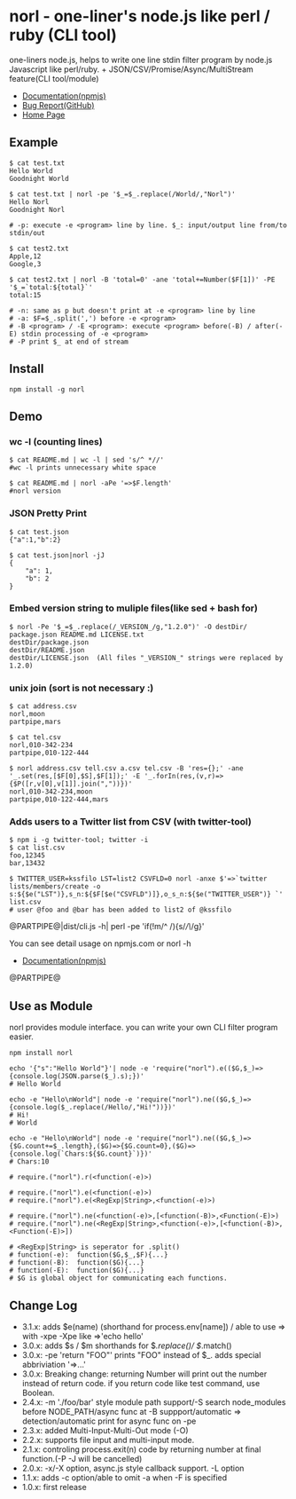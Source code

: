 # norl - one-liner's node.js like perl / ruby (CLI tool)

one-liners node.js, helps to write one line stdin filter program by node.js Javascript like perl/ruby. + JSON/CSV/Promise/Async/MultiStream feature(CLI tool/module)

- [Documentation(npmjs)](https://www.npmjs.com/package/norl)
- [Bug Report(GitHub)](https://github.com/kssfilo/norl)
- [Home Page](https://kanasys.com/gtech/)

## Example

```
$ cat test.txt
Hello World
Goodnight World

$ cat test.txt | norl -pe '$_=$_.replace(/World/,"Norl")'
Hello Norl
Goodnight Norl

# -p: execute -e <program> line by line. $_: input/output line from/to stdin/out

$ cat test2.txt
Apple,12
Google,3

$ cat test2.txt | norl -B 'total=0' -ane 'total+=Number($F[1])' -PE '$_=`total:${total}`'
total:15

# -n: same as p but doesn't print at -e <program> line by line
# -a: $F=$_.split(',') before -e <program>
# -B <program> / -E <program>: execute <program> before(-B) / after(-E) stdin processing of -e <program>
# -P print $_ at end of stream
```

## Install

```
npm install -g norl
```

## Demo

### wc -l (counting lines)

```
$ cat README.md | wc -l | sed 's/^ *//'
#wc -l prints unnecessary white space

$ cat README.md | norl -aPe '=>$F.length'
#norl version
```

### JSON Pretty Print

```
$ cat test.json
{"a":1,"b":2}

$ cat test.json|norl -jJ
{
	"a": 1,
	"b": 2
}
```

### Embed version string to muliple files(like sed + bash for)

```
$ norl -Pe '$_=$_.replace(/_VERSION_/g,"1.2.0")' -O destDir/  package.json README.md LICENSE.txt
destDir/package.json
destDir/README.json
destDir/LICENSE.json  (All files "_VERSION_" strings were replaced by 1.2.0)
```

### unix join (sort is not necessary :)

```
$ cat address.csv
norl,moon
partpipe,mars

$ cat tel.csv
norl,010-342-234
partpipe,010-122-444

$ norl address.csv tell.csv a.csv tel.csv -B 'res={};' -ane '_.set(res,[$F[0],$S],$F[1]);' -E '_.forIn(res,(v,r)=>{$P([r,v[0],v[1]].join(","))})'
norl,010-342-234,moon
partpipe,010-122-444,mars
```

### Adds users to a Twitter list from CSV (with twitter-tool)

```
$ npm i -g twitter-tool; twitter -i
$ cat list.csv
foo,12345
bar,13432

$ TWITTER_USER=kssfilo LST=list2 CSVFLD=0 norl -anxe $'=>`twitter lists/members/create -o s:${$e("LST")},s_n:${$F[$e("CSVFLD")]},o_s_n:${$e("TWITTER_USER")} `' list.csv
# user @foo and @bar has been added to list2 of @kssfilo
```

@PARTPIPE@|dist/cli.js -h| perl -pe 'if(!m/^    /){s/_/\\_/g}'

You can see detail usage on npmjs.com or norl -h 

- [Documentation(npmjs)](https://www.npmjs.com/package/norl)

@PARTPIPE@

## Use as Module

norl provides module interface. you can write your own CLI filter program easier. 

```
npm install norl

echo '{"s":"Hello World"}'| node -e 'require("norl").e(($G,$_)=>{console.log(JSON.parse($_).s);})'
# Hello World

echo -e "Hello\nWorld"| node -e 'require("norl").ne(($G,$_)=>{console.log($_.replace(/Hello/,"Hi!"))})'
# Hi!
# World

echo -e "Hello\nWorld"| node -e 'require("norl").ne(($G,$_)=>{$G.count+=$_.length},($G)=>{$G.count=0},($G)=>{console.log(`Chars:${$G.count}`)})'
# Chars:10

# require.("norl").r(<function(-e)>)

# require.("norl").e(<function(-e)>)
# require.("norl").e(<RegExp|String>,<function(-e)>)

# require.("norl").ne(<function(-e)>,[<function(-B)>,<Function(-E)>)
# require.("norl").ne(<RegExp|String>,<function(-e)>,[<function(-B)>,<Function(-E)>])

# <RegExp|String> is seperator for .split() 
# function(-e):  function($G,$_,$F){...} 
# function(-B):  function($G){...} 
# function(-E):  function($G){...} 
# $G is global object for communicating each functions.
```

## Change Log

- 3.1.x: adds $e(name) (shorthand for process.env[name]) / able to use => with -xpe -Xpe like =>'echo hello'
- 3.0.x: adds $s / $m shorthands for $_.replace()/ $_.match()
- 3.0.x: -pe 'return "FOO"' prints "FOO" instead of $_. adds special abbriviation  '=>...'
- 3.0.x: Breaking change: returning Number will print out the number instead of return code. if you return code like test command, use Boolean.
- 2.4.x: -m './foo/bar' style module path support/-S search node\_modules before NODE\_PATH/async func at -B suppport/automatic => detection/automatic print for async func on -pe
- 2.3.x: added Multi-Input-Multi-Out mode (-O)
- 2.2.x: supports file input and multi-input mode.
- 2.1.x: controling process.exit(n) code by returning number at final function.(-P -J will be cancelled)
- 2.0.x: -x/-X option, async.js style callback support. -L option
- 1.1.x: adds -c option/able to omit -a when -F is specified
- 1.0.x: first release

